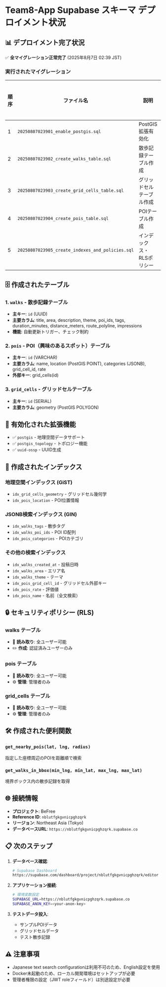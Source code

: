 # Team8-App Supabase スキーマ デプロイメント状況

## 📊 デプロイメント完了状況

✅ **全マイグレーション正常完了** (2025年8月7日 02:39 JST)

### 実行されたマイグレーション

| 順序 | ファイル名 | 説明 | ステータス |
|------|------------|------|-----------|
| 1 | `20250807023901_enable_postgis.sql` | PostGIS拡張有効化 | ✅ 完了 |
| 2 | `20250807023902_create_walks_table.sql` | 散歩記録テーブル作成 | ✅ 完了 |
| 3 | `20250807023903_create_grid_cells_table.sql` | グリッドセルテーブル作成 | ✅ 完了 |
| 4 | `20250807023904_create_pois_table.sql` | POIテーブル作成 | ✅ 完了 |
| 5 | `20250807023905_create_indexes_and_policies.sql` | インデックス・RLSポリシー | ✅ 完了 |

## 🗄️ 作成されたテーブル

### 1. `walks` - 散歩記録テーブル
- **主キー**: `id` (UUID)
- **主要カラム**: title, area, description, theme, poi_ids, tags, duration_minutes, distance_meters, route_polyline, impressions
- **機能**: 自動更新トリガー、チェック制約

### 2. `pois` - POI（興味のあるスポット）テーブル
- **主キー**: `id` (VARCHAR)
- **主要カラム**: name, location (PostGIS POINT), categories (JSONB), grid_cell_id, rate
- **外部キー**: grid_cells(id)

### 3. `grid_cells` - グリッドセルテーブル
- **主キー**: `id` (SERIAL)
- **主要カラム**: geometry (PostGIS POLYGON)

## 🚀 有効化された拡張機能

- ✅ `postgis` - 地理空間データサポート
- ✅ `postgis_topology` - トポロジー機能
- ✅ `uuid-ossp` - UUID生成

## 📐 作成されたインデックス

### 地理空間インデックス (GiST)
- `idx_grid_cells_geometry` - グリッドセル幾何学
- `idx_pois_location` - POI位置情報

### JSONB検索インデックス (GIN)
- `idx_walks_tags` - 散歩タグ
- `idx_walks_poi_ids` - POI ID配列
- `idx_pois_categories` - POIカテゴリ

### その他の検索インデックス
- `idx_walks_created_at` - 投稿日時
- `idx_walks_area` - エリア名
- `idx_walks_theme` - テーマ
- `idx_pois_grid_cell_id` - グリッドセル外部キー
- `idx_pois_rate` - 評価値
- `idx_pois_name` - 名前（全文検索）

## 🔒 セキュリティポリシー (RLS)

### walks テーブル
- 👀 **読み取り**: 全ユーザー可能
- ✏️ **作成**: 認証済みユーザーのみ

### pois テーブル
- 👀 **読み取り**: 全ユーザー可能
- ⚙️ **管理**: 管理者のみ

### grid_cells テーブル
- 👀 **読み取り**: 全ユーザー可能
- ⚙️ **管理**: 管理者のみ

## 🛠️ 作成された便利関数

### `get_nearby_pois(lat, lng, radius)`
指定した座標周辺のPOIを距離順で検索

### `get_walks_in_bbox(min_lng, min_lat, max_lng, max_lat)`
境界ボックス内の散歩記録を取得

## 🌐 接続情報

- **プロジェクト**: BeFree
- **Reference ID**: `nblutfgkgvnicpghzqrk`
- **リージョン**: Northeast Asia (Tokyo)
- **データベースURL**: `https://nblutfgkgvnicpghzqrk.supabase.co`

## 📋 次のステップ

1. **データベース確認**:
   ```bash
   # Supabase Dashboard
   https://supabase.com/dashboard/project/nblutfgkgvnicpghzqrk/editor
   ```

2. **アプリケーション接続**:
   ```bash
   # 環境変数設定
   SUPABASE_URL=https://nblutfgkgvnicpghzqrk.supabase.co
   SUPABASE_ANON_KEY=<your-anon-key>
   ```

3. **テストデータ投入**:
   - サンプルPOIデータ
   - グリッドセルデータ
   - テスト散歩記録

## ⚠️ 注意事項

- Japanese text search configurationは利用不可のため、English設定を使用
- Docker未起動のため、ローカル開発環境はセットアップが必要
- 管理者権限の設定（JWT roleフィールド）は別途設定が必要